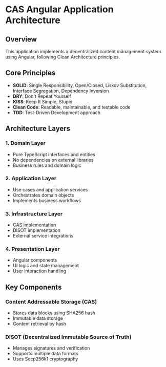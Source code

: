 # CAS Angular Application Architecture

## Overview
This application implements a decentralized content management system using Angular, following Clean Architecture principles.

## Core Principles
- **SOLID**: Single Responsibility, Open/Closed, Liskov Substitution, Interface Segregation, Dependency Inversion
- **DRY**: Don't Repeat Yourself
- **KISS**: Keep It Simple, Stupid
- **Clean Code**: Readable, maintainable, and testable code
- **TDD**: Test-Driven Development approach

## Architecture Layers

### 1. Domain Layer
- Pure TypeScript interfaces and entities
- No dependencies on external libraries
- Business rules and domain logic

### 2. Application Layer
- Use cases and application services
- Orchestrates domain objects
- Implements business workflows

### 3. Infrastructure Layer
- CAS implementation
- DISOT implementation
- External service integrations

### 4. Presentation Layer
- Angular components
- UI logic and state management
- User interaction handling

## Key Components

### Content Addressable Storage (CAS)
- Stores data blocks using SHA256 hash
- Immutable data storage
- Content retrieval by hash

### DISOT (Decentralized Immutable Source of Truth)
- Manages signatures and verification
- Supports multiple data formats
- Uses Secp256k1 cryptography